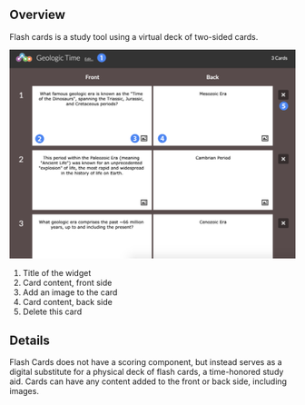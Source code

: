 ## Overview ##

Flash cards is a study tool using a virtual deck of two-sided cards.

![flash cards creator screen](assets/create_widget_flash_cards.png "flash cards creator screen")

1. Title of the widget
2. Card content, front side
3. Add an image to the card
4. Card content, back side
5. Delete this card

## Details ##

Flash Cards does not have a scoring component, but instead serves as a digital substitute for a physical deck of flash cards, a time-honored study aid. Cards can have any content added to the front or back side, including images.